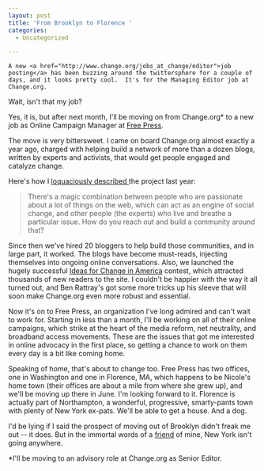 ```yaml
---
layout: post
title: 'From Brooklyn to Florence '
categories:
  - Uncategorized

---
```



    A new <a href="http://www.change.org/jobs_at_change/editor">job posting</a> has been buzzing around the twittersphere for a couple of days, and it looks pretty cool.  It's for the Managing Editor job at Change.org. 

Wait, isn't that my job? 

Yes, it is, but after next month, I'll be moving on from Change.org* to a new job as Online Campaign Manager at <a href="http://www.freepress.net">Free Press</a>.

The move is very bittersweet.  I came on board Change.org almost exactly a year ago, charged with helping build a network of more than a dozen blogs, written by experts and activists, that would get people engaged and catalyze change.

Here's how I <a href="http://blog.wired.com/27bstroke6/2008/06/new-blogging-ne.html">loquaciously described </a> the project last year: 

<blockquote class="posterous_medium_quote">There's a magic combination between people who are passionate about a lot of things on the web, which can act as an engine of social change, and other people (the experts) who live and breathe a particular issue. How do you reach out and build a community around that?</blockquote>

Since then we've hired 20 bloggers to help build those communities, and in large part, it worked.  The blogs have become must-reads, injecting themselves into ongoing online conversations. Also, we launched the hugely successful <a href="http://www.change.org/ideas">Ideas for Change in America</a> contest, which attracted thousands of new readers to the site.  I couldn't be happier with the way it all turned out, and Ben Rattray's got some more tricks up his sleeve that will soon make Change.org even more robust and essential. 

Now it's on to Free Press, an organization I've long admired and can't wait to work for.  Starting in less than a month, I'll be working on all of their online campaigns, which strike at the heart of the media reform, net neutrality, and broadband access movements.  These are the issues that got me interested in online advocacy in the first place, so getting a chance to work on them every day is a bit like coming home.  

Speaking of home, that's about to change too.  Free Press has two offices, one in Washington and one in Florence, MA,  which happens to be Nicole's home town (their offices are about a mile from where she grew up), and we'll be moving up there in June.  I'm looking forward to it.  Florence is actually part of Northampton, a wonderful, progressive, smarty-pants town with plenty of New York ex-pats.  We'll be able to get a house.  And a dog.  

I'd be lying if I said the prospect of moving out of Brooklyn didn't freak me out -- it does.  But in the immortal words of a <a href="http://twitter.com/darrenjclarke">friend</a> of mine, New York isn't going anywhere. 


*I'll be moving to an advisory role at Change.org as Senior Editor.
  
